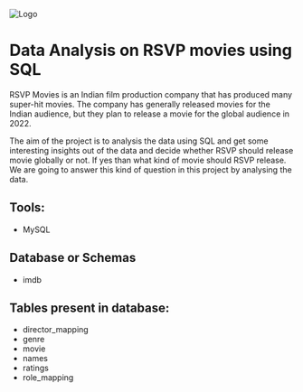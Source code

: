 
![Logo](https://static.wixstatic.com/media/79f536_8a13cb57e8314277a808d0e2c7804278~mv2_d_2400_1200_s_2.png/v1/fill/w_2400,h_1200,al_c/79f536_8a13cb57e8314277a808d0e2c7804278~mv2_d_2400_1200_s_2.png)


# Data Analysis on RSVP movies using SQL

RSVP Movies is an Indian film production company that has produced many super-hit movies. The company has generally released movies for the Indian audience, but they plan to release a movie for the global audience in 2022.

The aim of the project is to analysis the data using SQL and get some interesting insights out of the data and decide whether RSVP should release movie globally or not. If yes than what kind of movie should RSVP release. We are going to answer this kind of question in this project by analysing the data.


## Tools:

- MySQL
## Database or Schemas

- imdb
## Tables present in database:

- director_mapping
- genre
- movie
- names
- ratings
- role_mapping
